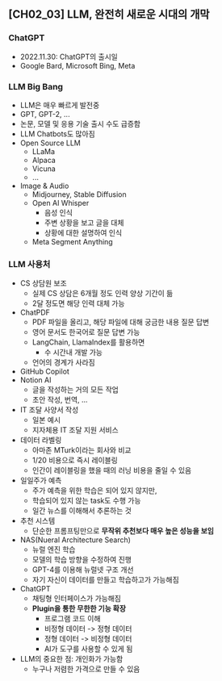 ## [CH02_03] LLM, 완전히 새로운 시대의 개막

### ChatGPT
- 2022.11.30: ChatGPT의 출시일
- Google Bard, Microsoft Bing, Meta

### LLM Big Bang
- LLM은 매우 빠르게 발전중
- GPT, GPT-2, ...
- 논문, 모델 및 응용 기술 출시 수도 급증함
- LLM Chatbots도 많아짐
- Open Source LLM
  - LLaMa
  - Alpaca
  - Vicuna
  - ...
- Image & Audio
  - Midjourney, Stable Diffusion
  - Open AI Whisper
    - 음성 인식
    - 주변 상황을 보고 글을 대체
    - 상황에 대한 설명하여 인식
  - Meta Segment Anything

### LLM 사용처
- CS 상담원 보조
  - 실제 CS 상담은 6개월 정도 인력 양상 기간이 듦
  - 2달 정도면 해당 인력 대체 가능
- ChatPDF
  - PDF 파일을 올리고, 해당 파일에 대해 궁금한 내용 질문 답변
  - 영어 문서도 한국어로 질문 답변 가능
  - LangChain, LlamaIndex를 활용하면
    - 수 시간내 개발 가능
  - 언어의 경계가 사라짐
- GitHub Copilot
- Notion AI
  - 글을 작성하는 거의 모든 작업
  - 초안 작성, 번역, ...
- IT 조달 사양서 작성
  - 일본 예시
  - 지자체용 IT 조달 지원 서비스
- 데이터 라벨링
  - 아마존 MTurk이라는 회사와 비교
  - 1/20 비용으로 즉시 레이블링
  - 인간이 레이블링을 했을 때의 러닝 비용을 줄일 수 있음
- 일일주가 예측
  - 주가 예측을 위한 학습은 되어 있지 않지만,
  - 학습되어 있지 않는 task도 수행 가능
  - 일간 뉴스를 이해해서 추론하는 것
- 추천 시스템
  - 단순한 프롬프팅만으로 **무작위 추천보다 매우 높은 성능을 보임**
- NAS(Nueral Architecture Search)
  - 뉴럴 엔진 학습
  - 모델의 학습 방향을 수정하여 진행
  - GPT-4를 이용해 뉴럴넷 구조 개선
  - 자기 자신이 데이터를 만들고 학습하고가 가능해짐
- ChatGPT
  - 채팅형 인터페이스가 가능해짐
  - **Plugin을 통한 무한한 기능 확장**
    - 프로그램 코드 이해
    - 비정형 데이터 -> 정형 데이터
    - 정형 데이터 -> 비정형 데이터
    - AI가 도구를 사용할 수 있게 됨
- LLM의 중요한 점: 개인화가 가능함
  - 누구나 저렴한 가격으로 만들 수 있음
